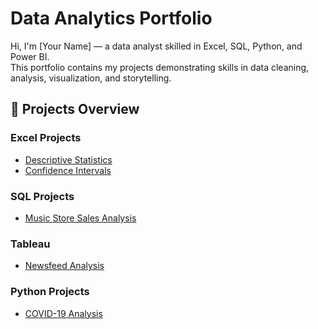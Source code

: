 # Data Analytics Portfolio

Hi, I'm [Your Name] — a data analyst skilled in Excel, SQL, Python, and Power BI.  
This portfolio contains my projects demonstrating skills in data cleaning, analysis, visualization, and storytelling.

## 📂 Projects Overview
### Excel Projects
- [Descriptive Statistics](Excel_Projects/Descriptive_Statistics/README.md)
- [Confidence Intervals](Excel_Projects/Confidence_Intervals/README.md)

### SQL Projects
- [Music Store Sales Analysis](SQL_Projects/Music_Store/README.md)

### Tableau
- [Newsfeed Analysis](newfeed-analysis/README.md)

### Python Projects
- [COVID-19 Analysis](Python_Projects/COVID_Analysis/README.md)
